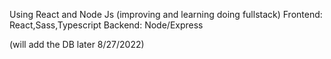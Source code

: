 Using React and Node Js (improving and learning doing fullstack)
Frontend: React,Sass,Typescript
Backend: Node/Express

(will add the DB later 8/27/2022)

